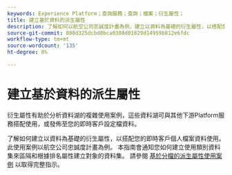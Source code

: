 ```yaml
---
keywords: Experience Platform；查詢服務；查詢；檔案；衍生屬性；
title: 建立基於資料的派生屬性
description: 了解如何以航空公司忠誠度計畫為例，建立以資料為基礎的衍生屬性，以搭配您的即時客戶設定檔資料使用。
source-git-commit: 808d325dcbd0bca0308d01829d14959b812e6fdc
workflow-type: tm+mt
source-wordcount: '135'
ht-degree: 0%

---
```


# 建立基於資料的派生屬性

衍生屬性有助於分析資料湖的複雜使用案例，這些資料湖可與其他下游Platform服務搭配使用，或發佈至您的即時客戶設定檔資料。

了解如何建立以資料為基礎的衍生屬性，以搭配您的即時客戶個人檔案資料使用。 此使用案例以航空公司忠誠度計畫為例。 本指南會通知您如何建立使用類別資料集來區隔和根據排名屬性建立對象的資料集。 請參閱 [基於分檔的派生屬性使用案例](../../use-cases/deciles-use-case.md) 以取得完整指示。


